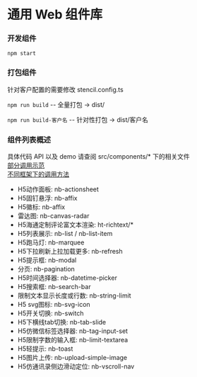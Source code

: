 # 通用 Web 组件库

### 开发组件

`npm start`

### 打包组件

针对客户配置的需要修改 stencil.config.ts

`npm run build` -- 全量打包 -> dist/

`npm run build-客户名` -- 针对性打包 -> dist/客户名

### 组件列表概述

具体代码 API 以及 demo 请查阅 src/components/\* 下的相关文件
<br><a href="https://linyupark.github.io/nb-component/" target="_blank">部分调用示范</a>
<br><a href="https://stenciljs.com/docs/overview/" target="_blank">不同框架下的调用方法</a>

<ul>
  <li>H5动作面板: nb-actionsheet</li>
  <li>H5固钉悬浮: nb-affix</li>
  <li>H5徽标: nb-affix</li>
  <li>雷达图: nb-canvas-radar</li>
  <li>H5海通定制评论富文本渲染: ht-richtext/*</li>
  <li>H5列表展示: nb-list / nb-list-item</li>
  <li>H5跑马灯: nb-marquee</li>
  <li>H5下拉刷新上拉加载更多: nb-refresh</li>
  <li>H5提示框: nb-modal</li>
  <li>分页: nb-pagination</li>
  <li>H5时间选择器: nb-datetime-picker</li>
  <li>H5搜索框: nb-search-bar</li>
  <li>限制文本显示长度或行数: nb-string-limit</li>
  <li>H5 svg图标: nb-svg-icon</li>
  <li>H5开关切换: nb-switch</li>
  <li>H5下横线tab切换: nb-tab-slide</li>
  <li>H5仿微信标签选择器: nb-tag-input-set</li>
  <li>H5限制字数的输入框: nb-limit-textarea</li>
  <li>H5轻提示: nb-toast</li>
  <li>H5图片上传: nb-upload-simple-image</li>
  <li>H5仿通讯录侧边滑动定位: nb-vscroll-nav</li>
</ul>
